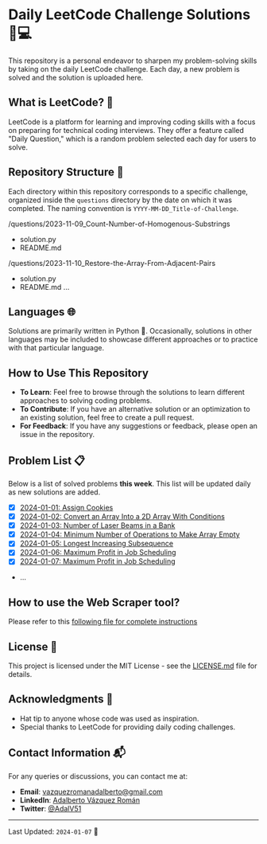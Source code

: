# Daily LeetCode Challenge Solutions 🧠💻

This repository is a personal endeavor to sharpen my problem-solving skills by taking on the daily LeetCode challenge. Each day, a new problem is solved and the solution is uploaded here.

## What is LeetCode? 🤔

LeetCode is a platform for learning and improving coding skills with a focus on preparing for technical coding interviews. They offer a feature called "Daily Question," which is a random problem selected each day for users to solve.

## Repository Structure 📁

Each directory within this repository corresponds to a specific challenge, organized inside the `questions` directory by the date on which it was completed. The naming convention is `YYYY-MM-DD_Title-of-Challenge`.

/questions/2023-11-09_Count-Number-of-Homogenous-Substrings
- solution.py
- README.md

/questions/2023-11-10_Restore-the-Array-From-Adjacent-Pairs
- solution.py
- README.md
...

## Languages 🌐

Solutions are primarily written in Python 🐍. Occasionally, solutions in other languages may be included to showcase different approaches or to practice with that particular language.

## How to Use This Repository

- **To Learn**: Feel free to browse through the solutions to learn different approaches to solving coding problems.
- **To Contribute**: If you have an alternative solution or an optimization to an existing solution, feel free to create a pull request.
- **For Feedback**: If you have any suggestions or feedback, please open an issue in the repository.

## Problem List 📋

Below is a list of solved problems **this week**. This list will be updated daily as new solutions are added.

- [x] [2024-01-01: Assign Cookies](/questions/2024-01-01_Assign-Cookies/)
- [x] [2024-01-02: Convert an Array Into a 2D Array With Conditions](/questions/2024-01-02_Convert-an-Array-Into-a-2D-Array-With-Conditions/)
- [x] [2024-01-03: Number of Laser Beams in a Bank](/questions/2024-01-03_Number-of-Laser-Beams-in-a-Bank/)
- [x] [2024-01-04: Minimum Number of Operations to Make Array Empty](/questions/2024-01-04_Minimum-Number-of-Operations-to-Make-Array-Empty/)
- [x] [2024-01-05: Longest Increasing Subsequence](/questions/2024-01-05_Longest-Increasing-Subsequence/)
- [x] [2024-01-06: Maximum Profit in Job Scheduling](/questions/2024-01-06_Maximum-Profit-in-Job-Scheduling/)
- [x] [2024-01-07: Maximum Profit in Job Scheduling](/questions/2024-01-07_Arithmetic-Slices-II---Subsequence/)
- ...

## How to use the Web Scraper tool?

Please refer to this [following file for complete instructions](WEB_SCRAPER.md)

## License 📄

This project is licensed under the MIT License - see the [LICENSE.md](LICENSE.md) file for details.

## Acknowledgments 👏

- Hat tip to anyone whose code was used as inspiration.
- Special thanks to LeetCode for providing daily coding challenges.

## Contact Information 📬

For any queries or discussions, you can contact me at:

- **Email**: [vazquezromanadalberto@gmail.com](mailto:vazquezromanadalberto@gmail.com)
- **LinkedIn**: [Adalberto Vázquez Román](https://www.linkedin.com/in/adalberto-v%C3%A1zquez-rom%C3%A1n-2468811b2/)
- **Twitter**: [@AdalV51](https://twitter.com/AdalV51)

---

Last Updated: `2024-01-07` 📆
